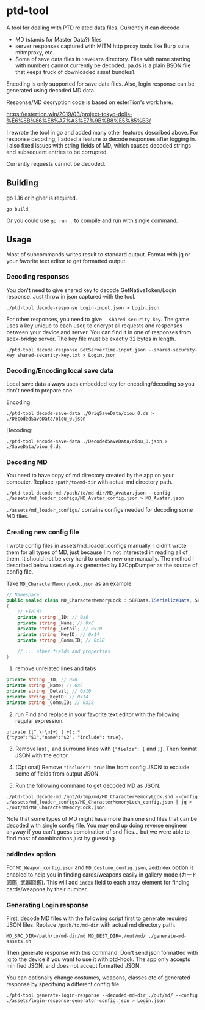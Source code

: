 # ptd-tool

A tool for dealing with PTD related data files.
Currently it can decode

* MD (stands for Master Data?) files
* server responses captured with MITM http proxy tools like Burp suite, mitmproxy, etc.
* Some of save data files in `SaveData` directory. Files with name starting with numbers cannot currently be decoded. pa.ds is a plain BSON file that keeps truck of downloaded asset bundles1.

Encoding is only supported for save data files.
Also, login response can be generated using decoded MD data.

Response/MD decryption code is based on esterTion's work here. 

https://estertion.win/2019/03/project-tokyo-dolls-%E6%8B%86%E8%A7%A3%E7%9B%B8%E5%85%B3/

I rewrote the tool in go and added many other features described above.
For response decoding, I added a feature to decode responses after logging in.
I also fixed issues with string fields of MD, which causes decoded strings and subsequent entries to be corrupted.

Currently requests cannot be decoded.

## Building

go 1.16 or higher is required.

```
go build
```

Or you could use `go run .` to compile and run with single command.

## Usage

Most of subcommands writes result to standard output. Format with jq or your favorite text editor to get formatted output.

### Decoding responses

You don't need to give shared key to decode GetNativeToken/Login response. Just throw in json captured with the tool.

```
./ptd-tool decode-response Login-input.json > Login.json
```

For other responses, you need to give `--shared-security-key`. The game uses a key unique to each user, to encrypt all requests and responses between your device and server. You can find it in one of responses from sqex-bridge server.
The key file must be exactly 32 bytes in length.

```
./ptd-tool decode-response GetServerTime-input.json --shared-security-key shared-security-key.txt > Login.json
```

### Decoding/Encoding local save data

Local save data always uses embedded key for encoding/decoding so you don't need to prepare one.

Encoding:

```
./ptd-tool decode-save-data ./OrigSaveData/oiou_0.ds > ./DecodedSaveData/oiou_0.json
```

Decoding:

```
./ptd-tool encode-save-data ./DecodedSaveData/oiou_0.json > ./SaveData/oiou_0.ds
```

### Decoding MD

You need to have copy of md directory created by the app on your computer.
Replace `/path/to/md-dir` with actual md directory path.

```
./ptd-tool decode-md /path/to/md-dir/MD_Avatar.json --config ./assets/md_loader_configs/MD_Avatar_config.json > MD_Avatar.json
```

`./assets/md_loader_configs/` contains configs needed for decoding some MD files.

### Creating new config file

I wrote config files in assets/md_loader_configs manually.  I didn't wrote them for all types of MD, just because I'm not interested in reading all of them.
It should not be very hard to create new one manually. The method I described below uses `dump.cs` generated by Il2CppDumper as the source of config file.

Take `MD_CharacterMemoryLock.json` as an example.

```cs
// Namespace: 
public sealed class MD_CharacterMemoryLock : SBFData.ISerializeData, SBFData.DataID // TypeDefIndex: 8879
{
	// Fields
	private string _ID; // 0x8
	private string _Name; // 0xC
	private string _Detail; // 0x10
	private string _KeyID; // 0x14
	private string _CommuID; // 0x18

    // ... other fields and properties
}
```

1. remove unrelated lines and tabs

```cs
private string _ID; // 0x8
private string _Name; // 0xC
private string _Detail; // 0x10
private string _KeyID; // 0x14
private string _CommuID; // 0x18
```

2. run Find and replace in your favorite text editor with the following regular expression.

```
private ([^ \r\n]+) (.+);.*
{"type":"$1","name":"$2", "include": true},
```

3. Remove last `,` and surround lines with `{"fields": [` and `]}`. Then format JSON with the editor.

4. (Optional) Remove `"include": true` line from config JSON to exclude some of fields from output JSON.

5. Run the following command to get decoded MD as JSON.

```
./ptd-tool decode-md /mnt/d/tmp/md/MD_CharacterMemoryLock.snd --config ./assets/md_loader_configs/MD_CharacterMemoryLock_config.json | jq > ./out/md/MD_CharacterMemoryLock.json
```

Note that some types of MD might have more than one snd files that can be decoded with single config file.
You may end up doing reverse engineer anyway if you can't guess combination of snd flies... but we were able to find most of combinations just by guessing.

### addIndex option

For `MD_Weapon_config.json` and `MD_Costume_config.json`, `addIndex` option is enabled to help you in finding cards/weapons easily in gallery mode (カード図鑑, 武器図鑑). This will add `index` field to each array element for finding cards/weapons by their number.

### Generating Login response

First, decode MD files with the following script first to generate required JSON files.
Replace `/path/to/md-dir` with actual md directory path.

```
MD_SRC_DIR=/path/to/md-dir/md MD_DEST_DIR=./out/md/ ./generate-md-assets.sh
```

Then generate response with this command. Don't send json formatted with jq to the device if you want to use it with ptd-hook. The app only accepts minified JSON, and does not accept formatted JSON.

You can optionally change costumes, weapons, classes etc of generated response by specifying a different config file.

```
./ptd-tool generate-login-response --decoded-md-dir ./out/md/ --config ./assets/login-response-generator-config.json > Login.json
```
